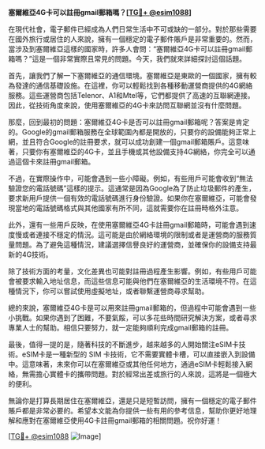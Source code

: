 **塞爾維亞4G卡可以註冊gmail郵箱嗎？[[TG💪+ @esim1088](https://t.me/s/esim1088)]**

在現代社會，電子郵件已經成為人們日常生活中不可或缺的一部分。對於那些需要在國外旅行或居住的人來說，擁有一個穩定的電子郵件賬戶是非常重要的。然而，當涉及到塞爾維亞這樣的國家時，許多人會問：“塞爾維亞4G卡可以註冊gmail郵箱嗎？”這是一個非常實際且常見的問題。今天，我們就來詳細探討這個話題。

首先，讓我們了解一下塞爾維亞的通信環境。塞爾維亞是東歐的一個國家，擁有較為發達的通信基礎設施。在這裡，你可以輕鬆找到各種移動運營商提供的4G網絡服務。這些運營商包括Telenor、A1和Mtel等，它們都提供了高速的互聯網連接。因此，從技術角度來說，使用塞爾維亞的4G卡來訪問互聯網並沒有什麼問題。

那麼，回到最初的問題：塞爾維亞4G卡是否可以註冊gmail郵箱呢？答案是肯定的。Google的gmail郵箱服務在全球範圍內都是開放的，只要你的設備能夠正常上網，並且符合Google的註冊要求，就可以成功創建一個gmail郵箱賬戶。這意味著，只要你有塞爾維亞的4G卡，並且手機或其他設備支持4G網絡，你完全可以通過這個卡來註冊gmail郵箱。

不過，在實際操作中，可能會遇到一些小障礙。例如，有些用戶可能會收到“無法驗證您的電話號碼”這樣的提示。這通常是因為Google為了防止垃圾郵件的產生，要求新用戶提供一個有效的電話號碼進行身份驗證。如果你在塞爾維亞，可能會發現當地的電話號碼格式與其他國家有所不同，這就需要你在註冊時格外注意。

此外，還有一些用戶反映，在使用塞爾維亞4G卡註冊gmail郵箱時，可能會遇到速度慢或者連接不穩定的情況。這可能是由於網絡環境的限制或者是運營商的服務質量問題。為了避免這種情況，建議選擇信譽良好的運營商，並確保你的設備支持最新的4G技術。

除了技術方面的考量，文化差異也可能對註冊過程產生影響。例如，有些用戶可能會被要求輸入地址信息，而這些信息可能與他們在塞爾維亞的生活環境不符。在這種情況下，你可以嘗試使用虛擬地址，或者聯繫運營商尋求幫助。

總的來說，塞爾維亞4G卡是可以用來註冊gmail郵箱的，但過程中可能會遇到一些小挑戰。如果你遇到了困難，不要氣餒，可以多花些時間研究解決方案，或者尋求專業人士的幫助。相信只要努力，就一定能夠順利完成gmail郵箱的註冊。

最後，值得一提的是，隨著科技的不斷進步，越來越多的人開始關注eSIM卡技術。eSIM卡是一種新型的 SIM 卡技術，它不需要實體卡槽，可以直接嵌入到設備中。這意味著，未來你可以在塞爾維亞或其他任何地方，通過eSIM卡輕鬆接入網絡，無需擔心實體卡的攜帶問題。對於經常出差或旅行的人來說，這將是一個極大的便利。

無論你是打算長期居住在塞爾維亞，還是只是短暫訪問，擁有一個穩定的電子郵件賬戶都是非常必要的。希望本文能為你提供一些有用的參考信息，幫助你更好地理解和應對在塞爾維亞使用4G卡註冊gmail郵箱的相關問題。祝你好運！

[[TG💪+ @esim1088](https://t.me/s/esim1088) ![Image](https://i.postimg.cc/4NQfJmqS/Snipaste-2025-05-13-00-14-12.png)]